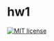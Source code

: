 # hw1

[![MIT license](https://img.shields.io/badge/license-MIT-blue.svg)](https://github.com/AntiFrizz1/fp-homework/blob/master/hw1/LICENSE)
